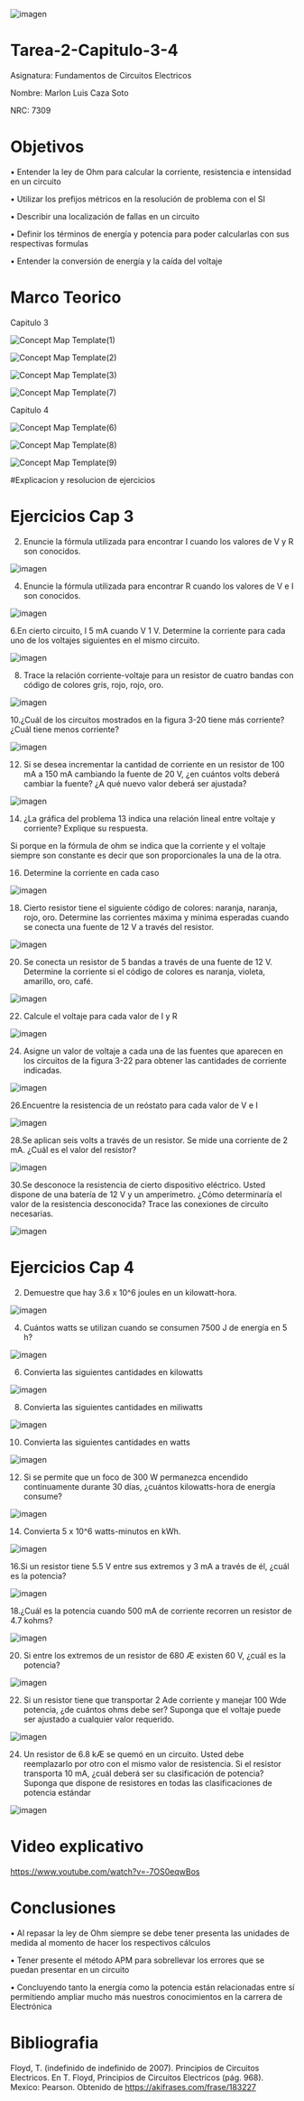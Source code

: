 ![imagen](https://user-images.githubusercontent.com/105812540/169170187-c196cd47-cab4-4ce5-9db3-5f7ce407d292.png)

# Tarea-2-Capitulo-3-4

Asignatura: Fundamentos de Circuitos Electricos

Nombre: Marlon Luis Caza Soto 

NRC: 7309

# Objetivos 

•	Entender la ley de Ohm para calcular la corriente, resistencia e intensidad en un circuito 

•	Utilizar los prefijos métricos en la resolución de problema con el SI

•	Describir una localización de fallas en un circuito

•	Definir los términos de energía y potencia para poder calcularlas con sus respectivas formulas

•	Entender la conversión de energía y la caída del voltaje


# Marco Teorico 

Capitulo 3

![Concept Map Template(1)](https://user-images.githubusercontent.com/105812540/170408384-f5c4a762-4f9b-49d5-b76a-db58d1bbd5ea.jpg)

![Concept Map Template(2)](https://user-images.githubusercontent.com/105812540/170408387-6633c40a-60a1-4dd1-9b3c-b4691c660692.jpg)

![Concept Map Template(3)](https://user-images.githubusercontent.com/105812540/170410096-43bab628-b94e-405f-9522-7108c483ccbc.jpg)

![Concept Map Template(7)](https://user-images.githubusercontent.com/105812540/170424743-a0e4eff9-8c1e-4dcd-bff7-95c29e33b420.jpg)

Capitulo 4

![Concept Map Template(6)](https://user-images.githubusercontent.com/105812540/170424305-beaed200-d024-4482-81cb-0040d635a8a6.jpg)

![Concept Map Template(8)](https://user-images.githubusercontent.com/105812540/170427780-f0a461da-3ba6-436a-8d7a-608c9e0e9435.jpg)

![Concept Map Template(9)](https://user-images.githubusercontent.com/105812540/170430252-65fe8981-e567-47ad-b32e-b2fbbfeafd15.jpg)


#Explicacion y resolucion de ejercicios 

# Ejercicios Cap 3

2. Enuncie la fórmula utilizada para encontrar I cuando los valores de V y R son conocidos.

![imagen](https://user-images.githubusercontent.com/105812540/170478200-6d3b35bd-96ec-4549-8030-02ba4bc39a61.png)

4. Enuncie la fórmula utilizada para encontrar R cuando los valores de V e I son conocidos.

![imagen](https://user-images.githubusercontent.com/105812540/170478288-82793afc-8e42-4438-be2a-7f36c440365c.png)

6.En cierto circuito, I  5 mA cuando V  1 V. Determine la corriente para cada uno de los voltajes siguientes en el mismo circuito.

![imagen](https://user-images.githubusercontent.com/105812540/170479230-e01fca5f-c1cd-46c8-b70d-125d42a66347.png)

8. Trace la relación corriente-voltaje para un resistor de cuatro bandas con código de colores gris, rojo, rojo, oro.

![imagen](https://user-images.githubusercontent.com/105812540/170480094-86afac82-c520-4a95-b7fc-c518ffebddfa.png)

10.¿Cuál de los circuitos mostrados en la figura 3-20 tiene más corriente? ¿Cuál tiene menos corriente?

![imagen](https://user-images.githubusercontent.com/105812540/170481014-7e157953-514e-4138-9c32-5fff7331fbab.png)

12. Si se desea incrementar la cantidad de corriente en un resistor de 100 mA a 150 mA cambiando la fuente de 20 V, ¿en cuántos volts deberá cambiar la fuente? ¿A qué nuevo valor deberá ser ajustada?

![imagen](https://user-images.githubusercontent.com/105812540/170481529-a6e6e252-f28e-4e04-9144-9880e6dfa80c.png)

14. ¿La gráfica del problema 13 indica una relación lineal entre voltaje y corriente? Explique su respuesta.


Si porque en la fórmula de ohm se indica que la corriente y el voltaje siempre son constante es decir que son proporcionales la una de la otra.

16. Determine la corriente en cada caso

![imagen](https://user-images.githubusercontent.com/105812540/170482928-08e5b609-8fc3-4547-af4d-c6eaa8384292.png)

18. Cierto resistor tiene el siguiente código de colores: naranja, naranja, rojo, oro. Determine las corrientes máxima y mínima esperadas cuando se conecta una fuente de 12 V a través del resistor.

![imagen](https://user-images.githubusercontent.com/105812540/170483407-49f38ca3-6819-438c-aba5-4781f639ec65.png)

20. Se conecta un resistor de 5 bandas a través de una fuente de 12 V. Determine la corriente si el código de colores es naranja, violeta, amarillo, oro, café.

![imagen](https://user-images.githubusercontent.com/105812540/170483668-53a64a6b-e99e-4c5b-a7ce-646bb3ae6d8a.png)

22. Calcule el voltaje para cada valor de I y R

![imagen](https://user-images.githubusercontent.com/105812540/170485740-eb513ad6-5b83-4d8b-9a64-2c4c630abc72.png)

24. Asigne un valor de voltaje a cada una de las fuentes que aparecen en los circuitos de la figura 3-22 para obtener las cantidades de corriente indicadas.

![imagen](https://user-images.githubusercontent.com/105812540/170486322-66f7c1b3-d91a-45af-b953-87da03e34db7.png)

26.Encuentre la resistencia de un reóstato para cada valor de V e I

![imagen](https://user-images.githubusercontent.com/105812540/170488701-69f46919-6ff1-4ece-a2f6-adda7a43dfcd.png)

28.Se aplican seis volts a través de un resistor. Se mide una corriente de 2 mA. ¿Cuál es el valor del resistor?

![imagen](https://user-images.githubusercontent.com/105812540/170489047-031e427b-e063-4121-9cd4-640e2dfaada2.png)

30.Se desconoce la resistencia de cierto dispositivo eléctrico. Usted dispone de una batería de 12 V y un amperímetro. ¿Cómo determinaría el valor de la resistencia desconocida? Trace las conexiones de circuito necesarias.

![imagen](https://user-images.githubusercontent.com/105812540/170489797-53861496-67f9-4166-ac97-854c93421795.png)


# Ejercicios Cap 4

2. Demuestre que hay 3.6 x 10^6 joules en un kilowatt-hora.

![imagen](https://user-images.githubusercontent.com/105812540/170490474-24f202fe-4da7-4709-94a9-5d33281d5db5.png)

4. Cuántos watts se utilizan cuando se consumen 7500 J de energía en 5 h?

![imagen](https://user-images.githubusercontent.com/105812540/170490820-2a7cccae-97aa-4ffb-a011-8b2afe26d375.png)

6. Convierta las siguientes cantidades en kilowatts

![imagen](https://user-images.githubusercontent.com/105812540/170491493-d37762d9-1f8a-49cf-a94f-15608a32830e.png)


8. Convierta las siguientes cantidades en miliwatts

![imagen](https://user-images.githubusercontent.com/105812540/170492017-4d122606-9f39-47d1-af28-e346406f3374.png)

10. Convierta las siguientes cantidades en watts

![imagen](https://user-images.githubusercontent.com/105812540/170493905-0b69e926-81c3-4f9b-8c5c-08d373cf4ebe.png)


12. Si se permite que un foco de 300 W permanezca encendido continuamente durante 30 días, ¿cuántos kilowatts-hora de energía consume?

![imagen](https://user-images.githubusercontent.com/105812540/170494542-ccc149e5-4e65-461a-836e-8b8753ff5bc5.png)


14. Convierta 5 x 10^6 watts-minutos en kWh.

![imagen](https://user-images.githubusercontent.com/105812540/170496389-4ddd6174-bf85-4c6a-b14e-1ec40376b47a.png)



16.Si un resistor tiene 5.5 V entre sus extremos y 3 mA a través de él, ¿cuál es la potencia?

![imagen](https://user-images.githubusercontent.com/105812540/170497100-e8e8b7d1-1df4-48a0-b6d2-0dc028583534.png)


18.¿Cuál es la potencia cuando 500 mA de corriente recorren un resistor de 4.7 kohms?

![imagen](https://user-images.githubusercontent.com/105812540/170497740-987ac4d0-c002-483e-b8f1-c055593b8949.png)


20. Si entre los extremos de un resistor de 680 Æ existen 60 V, ¿cuál es la potencia?

![imagen](https://user-images.githubusercontent.com/105812540/170498228-572e8203-7661-4c89-b7aa-17adbea17111.png)


22. Si un resistor tiene que transportar 2 Ade corriente y manejar 100 Wde potencia, ¿de cuántos ohms debe ser? Suponga que el voltaje puede ser ajustado a cualquier valor requerido.

![imagen](https://user-images.githubusercontent.com/105812540/170499129-d40869c4-be4b-4186-97b3-c8c0bfb28e66.png)



24. Un resistor de 6.8 kÆ se quemó en un circuito. Usted debe reemplazarlo por otro con el mismo valor de resistencia. Si el resistor transporta 10 mA, ¿cuál deberá ser su clasificación de potencia? Suponga que dispone de resistores en todas las clasificaciones de potencia estándar

![imagen](https://user-images.githubusercontent.com/105812540/170499217-548e8162-2881-4ec7-ae04-a206dd78e6a7.png)


# Video explicativo 

https://www.youtube.com/watch?v=-7OS0eqwBos

# Conclusiones 

•	Al repasar la ley de Ohm siempre se debe tener presenta las unidades de medida al momento de hacer los respectivos cálculos 

•	Tener presente el método APM para sobrellevar los errores que se puedan presentar en un circuito 

•	Concluyendo tanto la energía como la potencia están relacionadas entre sí permitiendo ampliar mucho más nuestros conocimientos en la carrera de Electrónica 

# Bibliografia 

Floyd, T. (indefinido de indefinido de 2007). Principios de Circuitos Electricos. En T. Floyd, Principios de Circuitos Electricos (pág. 968). Mexico: Pearson. Obtenido de https://akifrases.com/frase/183227












